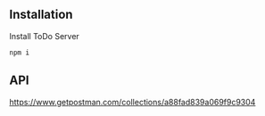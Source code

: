## Installation

Install ToDo Server 

```sh
npm i
```


## API

https://www.getpostman.com/collections/a88fad839a069f9c9304
